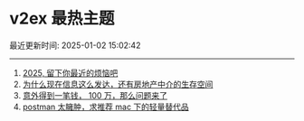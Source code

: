 # v2ex 最热主题

最近更新时间: 2025-01-02 15:02:42

--- 
1. [2025, 留下你最近的烦恼吧](https://www.v2ex.com/t/1101874) 
2. [为什么现在信息这么发达，还有房地产中介的生存空间](https://www.v2ex.com/t/1101882) 
3. [意外得到一笔钱， 100 万，那么问题来了](https://www.v2ex.com/t/1101896) 
4. [postman 太臃肿，求推荐 mac 下的轻量替代品](https://www.v2ex.com/t/1101928) 
